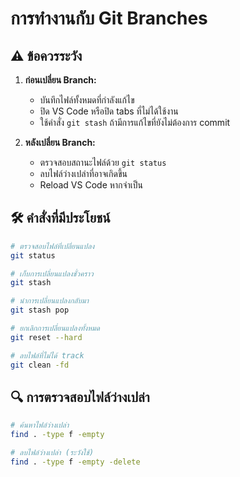 # การทำงานกับ Git Branches

## ⚠️ ข้อควรระวัง

1. **ก่อนเปลี่ยน Branch:**
   - บันทึกไฟล์ทั้งหมดที่กำลังแก้ไข
   - ปิด VS Code หรือปิด tabs ที่ไม่ได้ใช้งาน
   - ใช้คำสั่ง `git stash` ถ้ามีการแก้ไขที่ยังไม่ต้องการ commit

2. **หลังเปลี่ยน Branch:**
   - ตรวจสอบสถานะไฟล์ด้วย `git status`
   - ลบไฟล์ว่างเปล่าที่อาจเกิดขึ้น
   - Reload VS Code หากจำเป็น

## 🛠️ คำสั่งที่มีประโยชน์

```bash
# ตรวจสอบไฟล์ที่เปลี่ยนแปลง
git status

# เก็บการเปลี่ยนแปลงชั่วคราว
git stash

# นำการเปลี่ยนแปลงกลับมา
git stash pop

# ยกเลิกการเปลี่ยนแปลงทั้งหมด
git reset --hard

# ลบไฟล์ที่ไม่ได้ track
git clean -fd
```

## 🔍 การตรวจสอบไฟล์ว่างเปล่า

```bash
# ค้นหาไฟล์ว่างเปล่า
find . -type f -empty

# ลบไฟล์ว่างเปล่า (ระวังใช้)
find . -type f -empty -delete
```